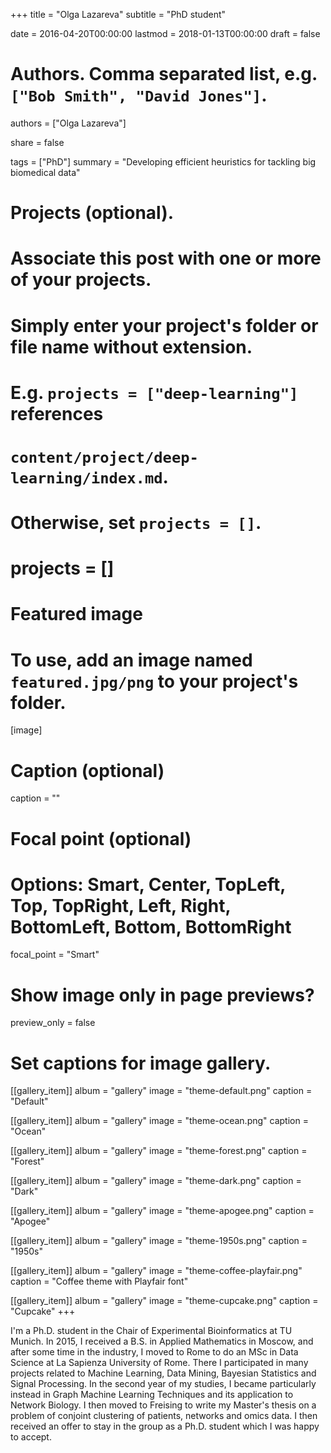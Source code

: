 +++
  title = "Olga Lazareva"
  subtitle = "PhD student"
  
  date = 2016-04-20T00:00:00
  lastmod = 2018-01-13T00:00:00
  draft = false
  
  # Authors. Comma separated list, e.g. `["Bob Smith", "David Jones"]`.
  authors = ["Olga Lazareva"]
  
  share = false
  
  tags = ["PhD"]
  summary = "Developing efficient heuristics for tackling big biomedical data"
  
  # Projects (optional).
  #   Associate this post with one or more of your projects.
  #   Simply enter your project's folder or file name without extension.
  #   E.g. `projects = ["deep-learning"]` references 
  #   `content/project/deep-learning/index.md`.
  #   Otherwise, set `projects = []`.
  # projects = []
  
  # Featured image
  # To use, add an image named `featured.jpg/png` to your project's folder. 
  [image]
  
  # Caption (optional)
  caption = ""
  
  # Focal point (optional)
  # Options: Smart, Center, TopLeft, Top, TopRight, Left, Right, BottomLeft, Bottom, BottomRight
  focal_point = "Smart"
  
  # Show image only in page previews?
  preview_only = false
  
  # Set captions for image gallery.
  
  [[gallery_item]]
  album = "gallery"
  image = "theme-default.png"
  caption = "Default"
  
  [[gallery_item]]
  album = "gallery"
  image = "theme-ocean.png"
  caption = "Ocean"
  
  [[gallery_item]]
  album = "gallery"
  image = "theme-forest.png"
  caption = "Forest"
  
  [[gallery_item]]
  album = "gallery"
  image = "theme-dark.png"
  caption = "Dark"
  
  [[gallery_item]]
  album = "gallery"
  image = "theme-apogee.png"
  caption = "Apogee"
  
  [[gallery_item]]
  album = "gallery"
  image = "theme-1950s.png"
  caption = "1950s"
  
  [[gallery_item]]
  album = "gallery"
  image = "theme-coffee-playfair.png"
  caption = "Coffee theme with Playfair font"
  
  [[gallery_item]]
  album = "gallery"
  image = "theme-cupcake.png"
  caption = "Cupcake"
+++
    
I'm a Ph.D. student in the Chair of Experimental Bioinformatics at TU Munich. In 2015, I received a B.S. in Applied Mathematics in Moscow, and after some time in the industry, I moved to Rome to do an MSc in Data Science at La Sapienza University of Rome. There I participated in many projects related to Machine Learning, Data Mining, Bayesian Statistics and Signal Processing. In the second year of my studies, I became particularly instead in Graph Machine Learning  Techniques and its application to Network Biology. I then moved to Freising to write my Master's thesis on a problem of conjoint clustering of patients, networks and omics data. I then received an offer to stay in the group as a Ph.D. student which I was happy to accept.